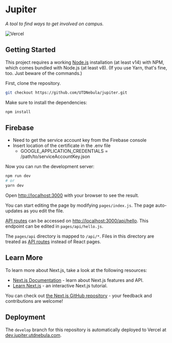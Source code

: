 # Jupiter

_A tool to find ways to get involved on campus._

![Vercel](https://vercelbadge.vercel.app/api/UTDNebula/jupiter])

## Getting Started

This project requires a working [Node.js](https://nodejs.org/en/) installation
(at least v14) with NPM, which comes bundled with Node.js (at least v8). (If you
use Yarn, that's fine, too. Just beware of the commands.)

First, clone the repository.

```bash
git checkout https://github.com/UTDNebula/jupiter.git
```

Make sure to install the dependencies:

```bash
npm install
```

## Firebase
- Need to get the service account key from the Firebase console
- Insert location of the certificate in the .env file
  - GOOGLE_APPLICATION_CREDENTIALS = /path/to/serviceAccountKey.json


Now you can run the development server:

```bash
npm run dev
# or
yarn dev
```

Open [http://localhost:3000](http://localhost:3000) with your browser to see the result.

You can start editing the page by modifying `pages/index.js`. The page auto-updates as you edit the file.

[API routes](https://nextjs.org/docs/api-routes/introduction) can be accessed on [http://localhost:3000/api/hello](http://localhost:3000/api/hello). This endpoint can be edited in `pages/api/hello.js`.

The `pages/api` directory is mapped to `/api/*`. Files in this directory are treated as [API routes](https://nextjs.org/docs/api-routes/introduction) instead of React pages.

## Learn More

To learn more about Next.js, take a look at the following resources:

- [Next.js Documentation](https://nextjs.org/docs) - learn about Next.js features and API.
- [Learn Next.js](https://nextjs.org/learn) - an interactive Next.js tutorial.

You can check out [the Next.js GitHub repository](https://github.com/vercel/next.js/) - your feedback and contributions are welcome!

## Deployment

The `develop` branch for this repository is automatically deployed to Vercel at [dev.jupiter.utdnebula.com](https://dev.jupiter.utdnebula.com).
